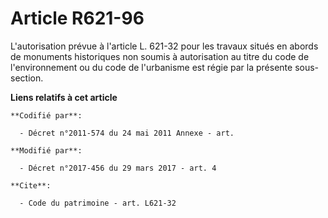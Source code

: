 # Article R621-96

L'autorisation prévue à l'article L. 621-32 pour les travaux situés en abords de monuments historiques non soumis à
autorisation au titre du code de l'environnement ou du code de l'urbanisme est régie par la présente sous-section.

**Liens relatifs à cet article**

	**Codifié par**:

	  - Décret n°2011-574 du 24 mai 2011 Annexe - art.

	**Modifié par**:

	  - Décret n°2017-456 du 29 mars 2017 - art. 4

	**Cite**:

	  - Code du patrimoine - art. L621-32
